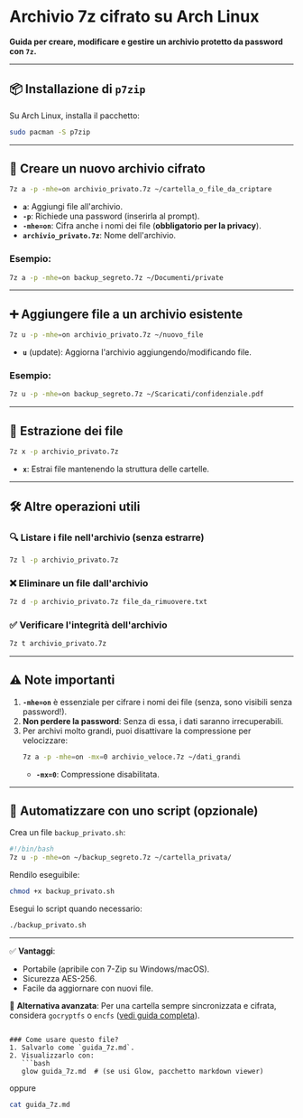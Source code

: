 # Archivio 7z cifrato su Arch Linux  
**Guida per creare, modificare e gestire un archivio protetto da password con `7z`.**  

---

## 📦 Installazione di `p7zip`  
Su Arch Linux, installa il pacchetto:  
```bash
sudo pacman -S p7zip
```

---

## 🔐 Creare un nuovo archivio cifrato  
```bash
7z a -p -mhe=on archivio_privato.7z ~/cartella_o_file_da_criptare
```
- **`a`**: Aggiungi file all'archivio.  
- **`-p`**: Richiede una password (inserirla al prompt).  
- **`-mhe=on`**: Cifra anche i nomi dei file (**obbligatorio per la privacy**).  
- **`archivio_privato.7z`**: Nome dell'archivio.  

### Esempio:  
```bash
7z a -p -mhe=on backup_segreto.7z ~/Documenti/private
```

---

## ➕ Aggiungere file a un archivio esistente  
```bash
7z u -p -mhe=on archivio_privato.7z ~/nuovo_file
```
- **`u`** (update): Aggiorna l'archivio aggiungendo/modificando file.  

### Esempio:  
```bash
7z u -p -mhe=on backup_segreto.7z ~/Scaricati/confidenziale.pdf
```

---

## 📂 Estrazione dei file  
```bash
7z x -p archivio_privato.7z
```
- **`x`**: Estrai file mantenendo la struttura delle cartelle.  

---

## 🛠️ Altre operazioni utili  

### 🔍 Listare i file nell'archivio (senza estrarre)  
```bash
7z l -p archivio_privato.7z
```

### ❌ Eliminare un file dall'archivio  
```bash
7z d -p archivio_privato.7z file_da_rimuovere.txt
```

### ✅ Verificare l'integrità dell'archivio  
```bash
7z t archivio_privato.7z
```

---

## ⚠️ Note importanti  
1. **`-mhe=on`** è essenziale per cifrare i nomi dei file (senza, sono visibili senza password!).  
2. **Non perdere la password**: Senza di essa, i dati saranno irrecuperabili.  
3. Per archivi molto grandi, puoi disattivare la compressione per velocizzare:  
   ```bash
   7z a -p -mhe=on -mx=0 archivio_veloce.7z ~/dati_grandi
   ```
   - **`-mx=0`**: Compressione disabilitata.  

---

## 🔄 Automatizzare con uno script (opzionale)  
Crea un file `backup_privato.sh`:  
```bash
#!/bin/bash  
7z u -p -mhe=on ~/backup_segreto.7z ~/cartella_privata/  
```
Rendilo eseguibile:  
```bash
chmod +x backup_privato.sh
```
Esegui lo script quando necessario:  
```bash
./backup_privato.sh
```

---

✅ **Vantaggi**:  
- Portabile (apribile con 7-Zip su Windows/macOS).  
- Sicurezza AES-256.  
- Facile da aggiornare con nuovi file.  

📁 **Alternativa avanzata**: Per una cartella sempre sincronizzata e cifrata, considera `gocryptfs` o `encfs` ([vedi guida completa](#)).  
```

### Come usare questo file?  
1. Salvarlo come `guida_7z.md`.  
2. Visualizzarlo con:  
   ```bash
   glow guida_7z.md  # (se usi Glow, pacchetto markdown viewer)
   ```
   oppure  
   ```bash
   cat guida_7z.md
   ```